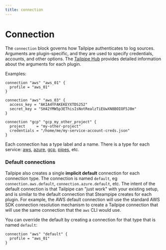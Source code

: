 ```yaml
---
title: connection
---
```


# Connection

The `connection` block governs how Tailpipe authenticates to log sources. Arguments are plugin-specific, and they are used to specify credentials, accounts, and other options.  The [Tailpipe Hub](https://hub.tailpipe.io/plugins) provides detailed information about the arguments for each plugin. 

Examples:

```hcl
connection "aws" "aws_01" {
  profile = "aws_01"
}

connection "aws" "aws_03" {
  access_key = "AKIA4YFAKEKEYXTDS252"
  secret_key = "SH42YMW5p3EThisIsNotRealzTiEUwXN8BOIOF5J8m"
}

connection "gcp" "gcp_my_other_project" {
  project     = "my-other-project"
  credentials = "/home/me/my-service-account-creds.json"
}
```

Each connection has a type label and a name. There is a type for each service: [aws](https://hub.tailpipe.io/plugins/turbot/aws#connection-credentials), [azure](https://hub.tailpipe.io/plugins/turbot/azure#connection-credentials), [gcp](https://hub.tailpipe.io/plugins/turbot/gcp#connection-credentials), [pipes](https://hub.tailpipe.io/plugins/turbot/pipes#connection-credentials), etc.

### Default connections

Tailpipe also creates a single **implicit default** connection for each connection type. The connection is named `default`, eg `connection.aws.default`, `connection.azure.default`, etc. The intent of the default connection is that Tailpipe can "just work" with your existing setup, and is similar to the default connection that Steampipe creates for each plugin. For example, the AWS default connection will use the standard AWS SDK connection resolution mechanism to create a Tailpipe connection that will use the same connection that the `aws` CLI would use.

You can override the default by creating a connection for that type that is named `default`:

```hcl
connection "aws" "default" {
  profile = "aws_01"
}
```
